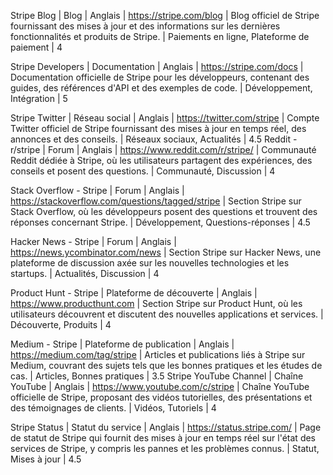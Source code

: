 Stripe Blog | Blog | Anglais | https://stripe.com/blog | Blog officiel de Stripe fournissant des mises à jour et des informations sur les dernières fonctionnalités et produits de Stripe. | Paiements en ligne, Plateforme de paiement | 4

Stripe Developers | Documentation | Anglais | https://stripe.com/docs | Documentation officielle de Stripe pour les développeurs, contenant des guides, des références d'API et des exemples de code. | Développement, Intégration | 5

Stripe Twitter | Réseau social | Anglais | https://twitter.com/stripe | Compte Twitter officiel de Stripe fournissant des mises à jour en temps réel, des annonces et des conseils. | Réseaux sociaux, Actualités | 4.5
Reddit - r/stripe | Forum | Anglais | https://www.reddit.com/r/stripe/ | Communauté Reddit dédiée à Stripe, où les utilisateurs partagent des expériences, des conseils et posent des questions. | Communauté, Discussion | 4

Stack Overflow - Stripe | Forum | Anglais | https://stackoverflow.com/questions/tagged/stripe | Section Stripe sur Stack Overflow, où les développeurs posent des questions et trouvent des réponses concernant Stripe. | Développement, Questions-réponses | 4.5

Hacker News - Stripe | Forum | Anglais | https://news.ycombinator.com/news | Section Stripe sur Hacker News, une plateforme de discussion axée sur les nouvelles technologies et les startups. | Actualités, Discussion | 4

Product Hunt - Stripe | Plateforme de découverte | Anglais | https://www.producthunt.com | Section Stripe sur Product Hunt, où les utilisateurs découvrent et discutent des nouvelles applications et services. | Découverte, Produits | 4

Medium - Stripe | Plateforme de publication | Anglais | https://medium.com/tag/stripe | Articles et publications liés à Stripe sur Medium, couvrant des sujets tels que les bonnes pratiques et les études de cas. | Articles, Bonnes pratiques | 3.5
Stripe YouTube Channel | Chaîne YouTube | Anglais | https://www.youtube.com/c/stripe | Chaîne YouTube officielle de Stripe, proposant des vidéos tutorielles, des présentations et des témoignages de clients. | Vidéos, Tutoriels | 4

Stripe Status | Statut du service | Anglais | https://status.stripe.com/ | Page de statut de Stripe qui fournit des mises à jour en temps réel sur l'état des services de Stripe, y compris les pannes et les problèmes connus. | Statut, Mises à jour | 4.5
